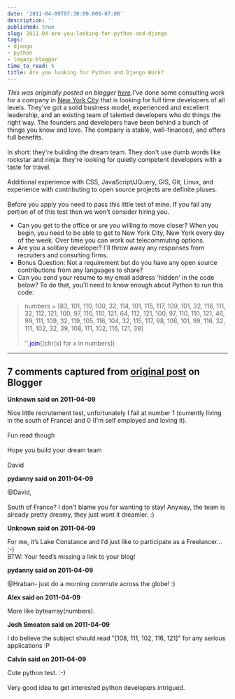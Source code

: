 ```yaml
---
date: '2011-04-09T07:30:00.000-07:00'
description: ''
published: true
slug: 2011-04-are-you-looking-for-python-and-django
tags:
- django
- python
- legacy-blogger
time_to_read: 5
title: Are you looking for Python and Django Work?
---
```


*This was originally posted on blogger [here](https://pydanny.blogspot.com/2011/04/are-you-looking-for-python-and-django.html)*.I've done some consulting work for a company in <a href="http://en.wikipedia.org/wiki/New_York_City">New York City</a> that is looking for full time developers of all levels. They've got a solid business model, experienced and excellent leadership, and an existing team of talented developers who do things the right way. The founders and developers have been behind a bunch of things you know and love. The company is stable, well-financed, and offers full benefits.<br /><br />In short: they're building the dream team. They don't use dumb words like rockstar and ninja: they're looking for quietly competent developers with a taste for travel.<br /><br />Additional experience with CSS, JavaScript/JQuery, GIS, Git, Linux, and experience with contributing to open source projects are definite pluses.<br /><br />Before you apply you need to pass this little test of mine. If you fail any portion of of this test then we won't consider hiring you.<br /><ul><li>Can you get to the office or are you willing to move closer? When you begin, you need to be able to get to New York City, New York every day of the week. Over time you can work out telecommuting options.&nbsp;</li><li>Are you a solitary developer? I'll throw away any responses from recruiters and consulting firms.</li><li>Bonus Question: Not a requirement but do you have any open source contributions from any languages to share?</li><li>Can you send your resume to my email address 'hidden' in the code below? To do that, you'll need to know enough about Python to run this code:</li></ul><ol></ol><blockquote>numbers = [83, 101, 110, 100, 32, 114, 101, 115, 117, 109, 101, 32, 116, 111, 32, 112, 121, 100, 97, 110, 110, 121, 64, 112, 121, 100, 97, 110, 110, 121, 46, 99, 111, 109, 32, 119, 105, 116, 104, 32, 115, 117, 98, 106, 101, 99, 116, 32, 111, 102, 32, 39, 108, 111, 102, 116, 121, 39]<br /><br />''.<span style="color: #000099;">join</span>([chr(x) for x in numbers])</blockquote>

---

## 7 comments captured from [original post](https://pydanny.blogspot.com/2011/04/are-you-looking-for-python-and-django.html) on Blogger

**Unknown said on 2011-04-09**

Nice little recrutement test, unfortunately I fail at number 1 (currently living in the south of France) and 0 (I'm self employed and loving it).<br /><br />Fun read though<br /><br />Hope you build your dream team<br /><br />David

**pydanny said on 2011-04-09**

@David,<br /><br />South of France? I don't blame you for wanting to stay! Anyway, the team is already pretty dreamy, they just want it dreamier. :)

**Unknown said on 2011-04-09**

For me, it’s Lake Constance and I’d just like to participate as a Freelancer... ;-)<br />BTW: Your feed’s missing a link to your blog!

**pydanny said on 2011-04-09**

@Hraban- just do a morning commute across the globe! :)

**Alex said on 2011-04-09**

More like bytearray(numbers).

**Josh Smeaton said on 2011-04-09**

I do believe the subject should read &quot;[108, 111, 102, 116, 121]&quot; for any serious applications :P

**Calvin said on 2011-04-09**

Cute python test. :-)<br /><br />Very good idea to get interested python developers intrigued.

